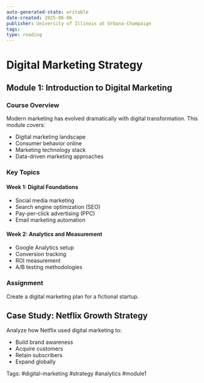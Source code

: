 ```yaml
---
auto-generated-state: writable
date-created: 2025-06-06
publisher: University of Illinois at Urbana-Champaign
tags: 
type: reading
---
```


# Digital Marketing Strategy

## Module 1: Introduction to Digital Marketing

### Course Overview

Modern marketing has evolved dramatically with digital transformation. This module covers:

- Digital marketing landscape
- Consumer behavior online
- Marketing technology stack
- Data-driven marketing approaches

### Key Topics

#### Week 1: Digital Foundations

- Social media marketing
- Search engine optimization (SEO)
- Pay-per-click advertising (PPC)
- Email marketing automation

#### Week 2: Analytics and Measurement

- Google Analytics setup
- Conversion tracking
- ROI measurement
- A/B testing methodologies

### Assignment

Create a digital marketing plan for a fictional startup.

## Case Study: Netflix Growth Strategy

Analyze how Netflix used digital marketing to:

- Build brand awareness
- Acquire customers
- Retain subscribers
- Expand globally

Tags: #digital-marketing #strategy #analytics #module1

